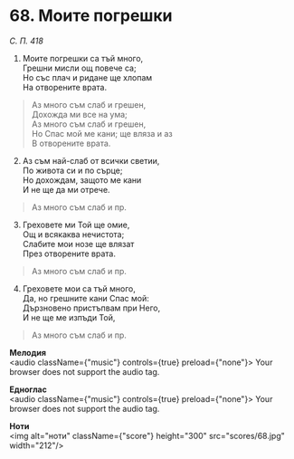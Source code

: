 # 68. Моите погрешки  

*С. П. 418*  

1. Моите погрешки са тъй много,  
Грешни мисли ощ повече са;  
Но със плач и ридане ще хлопам  
На отворените врата.  

> Аз много съм слаб и грешен,  
> Дохожда ми все на ума;  
> Аз много съм слаб и грешен,  
> Но Спас мой ме кани; ще вляза и аз  
> В отворените врата.  

2. Аз съм най-слаб от всички светии,  
По живота си и по сърце;  
Но дохождам, защото ме кани  
И не ще да ми отрече.  

> Аз много съм слаб и пр.  

3. Греховете ми Той ще омие,  
Ощ и всякаква нечистота;  
Слабите мои нозе ще влязат  
През отворените врата.  

> Аз много съм слаб и пр.  

4. Греховете мои са тъй много,  
Да, но грешните кани Спас мой:  
Дързновено пристъпвам при Него,  
И не ще ме изпъди Той,  

> Аз много съм слаб и пр.  

__Мелодия__  
<audio className={"music"} controls={true} preload={"none"}><source src="mp3/68.mp3" type="audio/mpeg"/>
Your browser does not support the audio tag.
</audio>  

__Едноглас__  
<audio className={"music"} controls={true} preload={"none"}><source src="transp/68.mp3" type="audio/mpeg"/>
Your browser does not support the audio tag.
</audio>  

__Ноти__  
<img alt="ноти" className={"score"} height="300" src="scores/68.jpg" width="212"/>
